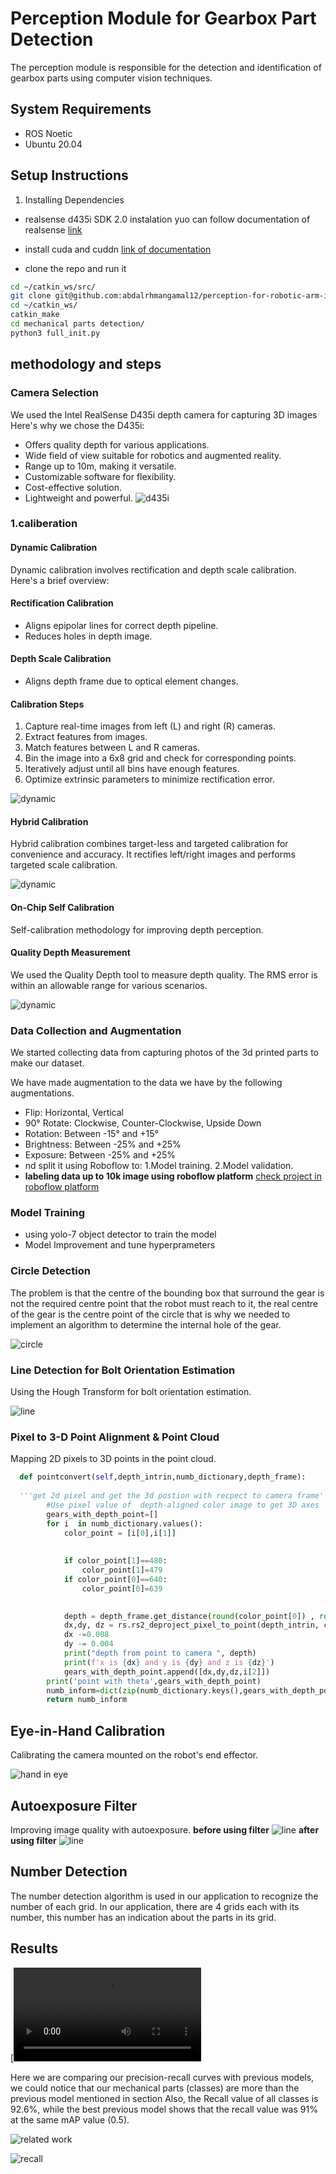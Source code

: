 # Perception Module for Gearbox Part Detection

The perception module is responsible for the detection and identification of gearbox parts using computer vision techniques.
## System Requirements
 * ROS Noetic
*  Ubuntu 20.04
## Setup Instructions
1. Installing Dependencies
* realsense d435i SDK 2.0 instalation yuo can follow documentation of realsense  [link](https://dev.intelrealsense.com/docs/compiling-librealsense-for-linux-ubuntu-guide)

* install cuda and cuddn  [link of documentation](https://docs.nvidia.com/deeplearning/cudnn/install-guide/index.html)
  
* clone the repo and run it 
```bash 
cd ~/catkin_ws/src/
git clone git@github.com:abdalrhmangamal12/perception-for-robotic-arm-irb120-using-depth-camera-realsense-d435i-.git 
cd ~/catkin_ws/
catkin_make
cd mechanical parts detection/
python3 full_init.py 
```

## methodology and steps 
### Camera Selection

We used the Intel RealSense D435i depth camera for capturing 3D images Here's why we chose the D435i:

- Offers quality depth for various applications.
- Wide field of view suitable for robotics and augmented reality.
- Range up to 10m, making it versatile.
- Customizable software for flexibility.
- Cost-effective solution.
- Lightweight and powerful.
  ![d435i](https://www.google.com/imgres?imgurl=https%3A%2F%2Fm.media-amazon.com%2Fimages%2FI%2F412Y6WtUYeL._AC_UF1000%2C1000_QL80_.jpg&tbnid=92kLE7kk90WzGM&vet=12ahUKEwij7-PMlL-BAxWRpycCHbzGBm8QMygBegQIARBQ..i&imgrefurl=https%3A%2F%2Fwww.amazon.eg%2FD435i%2Fdp%2FB07MWR2YJB&docid=l_X4pPbdA-ubZM&w=1000&h=630&itg=1&q=realsense%20d435i&ved=2ahUKEwij7-PMlL-BAxWRpycCHbzGBm8QMygBegQIARBQ)

### 1.caliberation 
#### Dynamic Calibration

Dynamic calibration involves rectification and depth scale calibration. Here's a brief overview:

#### Rectification Calibration

- Aligns epipolar lines for correct depth pipeline.
- Reduces holes in depth image.

#### Depth Scale Calibration

- Aligns depth frame due to optical element changes.

#### Calibration Steps

1. Capture real-time images from left (L) and right (R) cameras.
2. Extract features from images.
3. Match features between L and R cameras.
4. Bin the image into a 6x8 grid and check for corresponding points.
5. Iteratively adjust until all bins have enough features.
6. Optimize extrinsic parameters to minimize rectification error.
   
![dynamic](./mechanical%20parts%20detection/photos/dynamic%20caliberation%20.png)
#### Hybrid Calibration

Hybrid calibration combines target-less and targeted calibration for convenience and accuracy. It rectifies left/right images and performs targeted scale calibration.

![dynamic](./mechanical%20parts%20detection/photos/hybrid.jpeg)

#### On-Chip Self Calibration

Self-calibration methodology for improving depth perception.

#### Quality Depth Measurement

We used the Quality Depth tool to measure depth quality. The RMS error is within an allowable range for various scenarios.

![dynamic](./mechanical%20parts%20detection/photos/on%20ship.jpeg)

### Data Collection and Augmentation

We started collecting data from capturing photos of the 3d printed parts to make our dataset.

We have made augmentation to the data we have by the following augmentations.
* Flip: Horizontal, Vertical
* 90° Rotate: Clockwise, Counter-Clockwise, Upside Down
* Rotation: Between -15° and +15°
* Brightness: Between -25% and +25%
* Exposure: Between -25% and +25%
* nd split it using Roboflow to:
    1.Model training.
    2.Model validation.
* **labeling data up to 10k image using roboflow platform** 
[check project in roboflow platform ](https://universe.roboflow.com/abdalrahman-gamal/mechanical-parts-detection-glf33)

### Model Training

* using yolo-7 object detector to train the model 
* Model Improvement and tune hyperprameters 

### Circle Detection

The problem is that the centre of the bounding box that surround the gear is not the required centre point that the robot must reach to it, the real centre of the gear is the centre point of the circle that is why we needed to implement an algorithm to determine the internal hole of the gear.

![circle](./mechanical%20parts%20detection/photos/circle.jpeg)

### Line Detection for Bolt Orientation Estimation

Using the Hough Transform for bolt orientation estimation.

![line](./mechanical%20parts%20detection/photos/line.png)

### Pixel to 3-D Point Alignment & Point Cloud

Mapping 2D pixels to 3D points in the point cloud.

```python 
  def pointconvert(self,depth_intrin,numb_dictionary,depth_frame):
   
  '''get 2d pixel and get the 3d postion with recpect to camera frame'''
        #Use pixel value of  depth-aligned color image to get 3D axes
        gears_with_depth_point=[]
        for i  in numb_dictionary.values():
            color_point = [i[0],i[1]]
            
        
            if color_point[1]==480:
                color_point[1]=479
            if color_point[0]==640:
                color_point[0]=639
  

            depth = depth_frame.get_distance(round(color_point[0]) , round(color_point[1]))
            dx,dy, dz = rs.rs2_deproject_pixel_to_point(depth_intrin, color_point , depth) 
            dx -=0.008
            dy -= 0.004
            print("depth from point to camera ", depth)
            print(f'x is {dx} and y is {dy} and z is {dz}')
            gears_with_depth_point.append([dx,dy,dz,i[2]])
        print('point with theta',gears_with_depth_point)
        numb_inform=dict(zip(numb_dictionary.keys(),gears_with_depth_point))
        return numb_inform
```

## Eye-in-Hand Calibration

Calibrating the camera mounted on the robot's end effector.

![hand in eye ](./mechanical%20parts%20detection/photos/hand.jpeg)

## Autoexposure Filter

Improving image quality with autoexposure.
**before using filter** 
![line](./mechanical%20parts%20detection/photos/1.jpeg)
**after using filter**
![line](./mechanical%20parts%20detection/photos/2.jpeg)

## Number Detection

The number detection algorithm is used in our   application to recognize the number of each grid. In our application, there are 4 grids each with its number, this number has an indication about the parts in its grid.


## Results 

[![watch video ](./mechanical%20parts%20detection/photos/video.mp4)

Here we are comparing our precision-recall curves with previous models, we could notice that our mechanical parts (classes) are more than the previous model mentioned in section Also, the Recall value of all classes is 92.6%, while the best previous model shows that the recall value was 91% at the same mAP value (0.5).

![related work](./mechanical%20parts%20detection/photos/related_work.jpeg)



![recall](./mechanical%20parts%20detection/photos/recall.jpeg)



